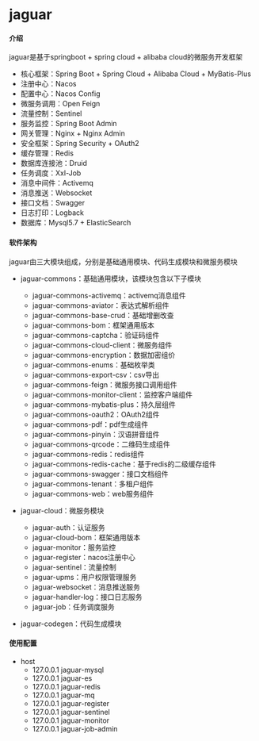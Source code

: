 # jaguar

#### 介绍
jaguar是基于springboot + spring cloud + alibaba cloud的微服务开发框架
- 核心框架：Spring Boot + Spring Cloud + Alibaba Cloud + MyBatis-Plus
- 注册中心：Nacos
- 配置中心：Nacos Config 
- 微服务调用：Open Feign 
- 流量控制：Sentinel
- 服务监控：Spring Boot Admin
- 网关管理：Nginx + Nginx Admin
- 安全框架：Spring Security + OAuth2
- 缓存管理：Redis
- 数据库连接池：Druid
- 任务调度：Xxl-Job
- 消息中间件：Activemq
- 消息推送：Websocket
- 接口文档：Swagger
- 日志打印：Logback
- 数据库：Mysql5.7 + ElasticSearch


#### 软件架构
jaguar由三大模块组成，分别是基础通用模块、代码生成模块和微服务模块

- jaguar-commons：基础通用模块，该模块包含以下子模块
    - jaguar-commons-activemq：activemq消息组件
    - jaguar-commons-aviator：表达式解析组件
    - jaguar-commons-base-crud：基础增删改查
    - jaguar-commons-bom：框架通用版本
    - jaguar-commons-captcha：验证码组件
    - jaguar-commons-cloud-client：微服务组件
    - jaguar-commons-encryption：数据加密组价
    - jaguar-commons-enums：基础枚举类
    - jaguar-commons-export-csv：csv导出
    - jaguar-commons-feign：微服务接口调用组件
    - jaguar-commons-monitor-client：监控客户端组件
    - jaguar-commons-mybatis-plus：持久层组件
    - jaguar-commons-oauth2：OAuth2组件
    - jaguar-commons-pdf：pdf生成组件
    - jaguar-commons-pinyin：汉语拼音组件
    - jaguar-commons-qrcode：二维码生成组件
    - jaguar-commons-redis：redis组件
    - jaguar-commons-redis-cache：基于redis的二级缓存组件
    - jaguar-commons-swagger：接口文档组件
    - jaguar-commons-tenant：多租户组件
    - jaguar-commons-web：web服务组件
     
- jaguar-cloud：微服务模块
    - jaguar-auth：认证服务
    - jaguar-cloud-bom：框架通用版本
    - jaguar-monitor：服务监控
    - jaguar-register：nacos注册中心
    - jaguar-sentinel：流量控制
    - jaguar-upms：用户权限管理服务
    - jaguar-websocket：消息推送服务
    - jaguar-handler-log：接口日志服务
    - jaguar-job：任务调度服务
  
- jaguar-codegen：代码生成模块

#### 使用配置
- host
    - 127.0.0.1       jaguar-mysql
    - 127.0.0.1       jaguar-es
    - 127.0.0.1       jaguar-redis
    - 127.0.0.1       jaguar-mq
    - 127.0.0.1       jaguar-register
    - 127.0.0.1       jaguar-sentinel
    - 127.0.0.1       jaguar-monitor
    - 127.0.0.1       jaguar-job-admin
